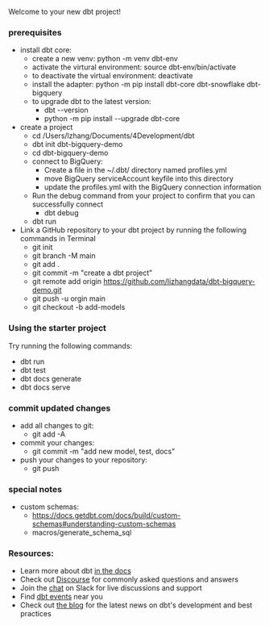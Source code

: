 Welcome to your new dbt project!

### prerequisites
- install dbt core:
    - create a new venv: python -m venv dbt-env
    - activate the virtural environment: source dbt-env/bin/activate
    - to deactivate the virtual environment: deactivate
    - install the adapter: python -m pip install dbt-core dbt-snowflake dbt-bigquery
    - to upgrade dbt to the latest version: 
        - dbt --version
        - python -m pip install --upgrade dbt-core
- create a project
    - cd /Users/lzhang/Documents/4Development/dbt
    - dbt init dbt-bigquery-demo
    - cd dbt-bigquery-demo
    - connect to BigQuery:
        - Create a file in the ~/.dbt/ directory named profiles.yml
        - move BigQuery serviceAccount keyfile into this directory
        - update the profiles.yml with the BigQuery connection information
    - Run the debug command from your project to confirm that you can successfully connect
        - dbt debug
    - dbt run
- Link a GitHub repository to your dbt project by running the following commands in Terminal
    - git init
    - git branch -M main
    - git add .
    - git commit -m "create a dbt project"
    - git remote add origin https://github.com/lizhangdata/dbt-bigquery-demo.git
    - git push -u orgin main
    - git checkout -b add-models
    

### Using the starter project

Try running the following commands:
- dbt run
- dbt test
- dbt docs generate
- dbt docs serve

### commit updated changes
- add all changes to git:
    - git add -A
- commit your changes:
    - git commit -m "add new model, test, docs"
- push your changes to your repository:
    - git push 

### special notes
- custom schemas: 
    - https://docs.getdbt.com/docs/build/custom-schemas#understanding-custom-schemas
    - macros/generate_schema_sql

### Resources:
- Learn more about dbt [in the docs](https://docs.getdbt.com/docs/introduction)
- Check out [Discourse](https://discourse.getdbt.com/) for commonly asked questions and answers
- Join the [chat](https://community.getdbt.com/) on Slack for live discussions and support
- Find [dbt events](https://events.getdbt.com) near you
- Check out [the blog](https://blog.getdbt.com/) for the latest news on dbt's development and best practices

